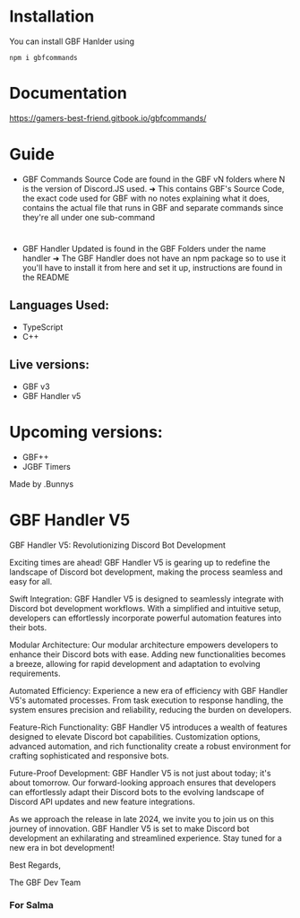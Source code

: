 # Installation
You can install GBF Hanlder using 

`npm i gbfcommands`

# Documentation 

https://gamers-best-friend.gitbook.io/gbfcommands/

# Guide
- GBF Commands Source Code are found in the GBF vN folders where N is the version of Discord.JS used.
➜ This contains GBF's Source Code, the exact code used for GBF with no notes explaining what it does, contains the actual file that runs in GBF and separate commands since they're all under one sub-command
#
- GBF Handler Updated is found in the GBF Folders under the name handler
➜ The GBF Handler does not have an npm package so to use it you'll have to install it from here and set it up, instructions are found in the README

## Languages Used:
- TypeScript
- C++

## Live versions:
- GBF v3
- GBF Handler v5

# Upcoming versions:
- GBF++
- JGBF Timers

Made by .Bunnys

# GBF Handler V5

GBF Handler V5: Revolutionizing Discord Bot Development

Exciting times are ahead! GBF Handler V5 is gearing up to redefine the landscape of Discord bot development, making the process seamless and easy for all.

Swift Integration:
GBF Handler V5 is designed to seamlessly integrate with Discord bot development workflows. With a simplified and intuitive setup, developers can effortlessly incorporate powerful automation features into their bots.

Modular Architecture:
Our modular architecture empowers developers to enhance their Discord bots with ease. Adding new functionalities becomes a breeze, allowing for rapid development and adaptation to evolving requirements.

Automated Efficiency:
Experience a new era of efficiency with GBF Handler V5's automated processes. From task execution to response handling, the system ensures precision and reliability, reducing the burden on developers.

Feature-Rich Functionality:
GBF Handler V5 introduces a wealth of features designed to elevate Discord bot capabilities. Customization options, advanced automation, and rich functionality create a robust environment for crafting sophisticated and responsive bots.

Future-Proof Development:
GBF Handler V5 is not just about today; it's about tomorrow. Our forward-looking approach ensures that developers can effortlessly adapt their Discord bots to the evolving landscape of Discord API updates and new feature integrations.

As we approach the release in late 2024, we invite you to join us on this journey of innovation. GBF Handler V5 is set to make Discord bot development an exhilarating and streamlined experience. Stay tuned for a new era in bot development!

Best Regards,

The GBF Dev Team 


### For Salma
